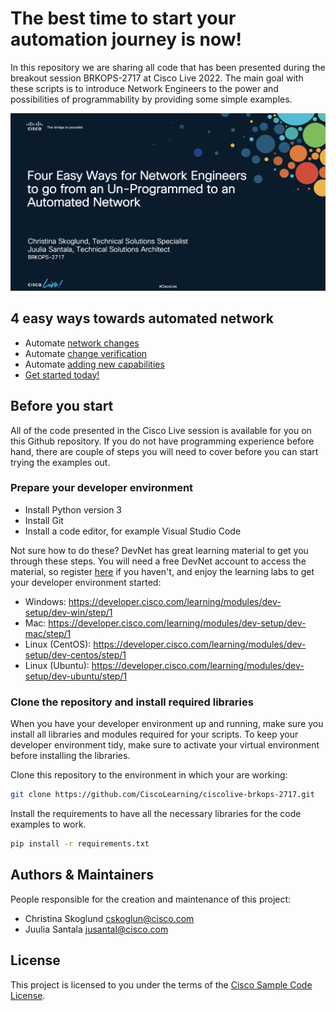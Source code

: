 # The best time to start your **automation journey** is **now**!
In this repository we are sharing all code that has been presented during the breakout session BRKOPS-2717 at Cisco Live 2022. The main goal with these scripts is to introduce Network Engineers to the power and possibilities of programmability by providing some simple examples.

![Four Easy Ways for Network Engineers to go from an Un-Programmed to an Automated Network](title.png)

## 4 easy ways towards automated network
* Automate [network changes](1_Network_Changes/)
* Automate [change verification](2_Change_Verification/)
* Automate [adding new capabilities](3_New_Capabilities/)
* [Get started today!](4_Get_Started/)

## Before you start
All of the code presented in the Cisco Live session is available for you on this Github repository. If you do not have programming experience before hand, there are couple of steps you will need to cover before you can start trying the examples out.

### Prepare your developer environment
- Install Python version 3
- Install Git
- Install a code editor, for example Visual Studio Code

Not sure how to do these? DevNet has great learning material to get you through these steps. You will need a free DevNet account to access the material, so register [here](https://developer.cisco.com/) if you haven't, and enjoy the learning labs to get your developer environment started:

* Windows: https://developer.cisco.com/learning/modules/dev-setup/dev-win/step/1
* Mac: https://developer.cisco.com/learning/modules/dev-setup/dev-mac/step/1
* Linux (CentOS): https://developer.cisco.com/learning/modules/dev-setup/dev-centos/step/1
* Linux (Ubuntu): https://developer.cisco.com/learning/modules/dev-setup/dev-ubuntu/step/1

### Clone the repository and install required libraries
When you have your developer environment up and running, make sure you install all libraries and modules required for your scripts. To keep your developer environment tidy, make sure to activate your virtual environment before installing the libraries.

Clone this repository to the environment in which your are working:
```bash
git clone https://github.com/CiscoLearning/ciscolive-brkops-2717.git
```

Install the requirements to have all the necessary libraries for the code examples to work.

```bash
pip install -r requirements.txt 
```

## Authors & Maintainers
People responsible for the creation and maintenance of this project:
* Christina Skoglund cskoglun@cisco.com
* Juulia Santala jusantal@cisco.com

## License
This project is licensed to you under the terms of the [Cisco Sample Code License](LICENSE).